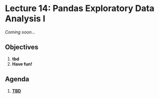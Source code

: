<!---
{"next":"Lectures_class2/Lecture15.md","title":"Pandas EDA I - 7/11"}
-->

# Lecture 14: Pandas Exploratory Data Analysis I

*Coming soon...*

## Objectives

1. **tbd**
2. **Have fun!**

## Agenda

1. **[TBD]()**
